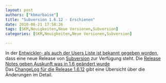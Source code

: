 ```yaml
---
layout: post
authors: ["khmarbaise"]
title: "Subversion 1.6.12 - Erschienen"
date: 2010-06-21 17:58:26
tags: [SKM,Neuigkeiten,Neue Versionen,Subversion]
categories: [SKM,Neuigkeiten,Neue Versionen,Subversion]

---
```

In der <a href="http://svn.haxx.se/dev/archive-2010-06/0320.shtml">Entwickler- als auch der Users Liste ist bekannt gegeben worden</a>, dass eine neue Release von <a href="http://subversion.apache.org">Subversion</a> zur Verfügung steht. Die  <a href="http://subversion.apache.org/docs/release-notes/1.6.html">Release Notes geben Auskunft was in 1.6 geändert wurde</a>      
Das <a href="http://svn.apache.org/repos/asf/subversion/tags/1.6.12/CHANGES">ChangeLog für die Release 1.6.12</a> gibt eine Übersicht über die Änderungen im Detail.

